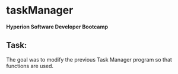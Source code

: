 # taskManager

**Hyperion Software Developer Bootcamp**

## Task:
The goal was to modify the previous Task Manager program so that functions are used.

